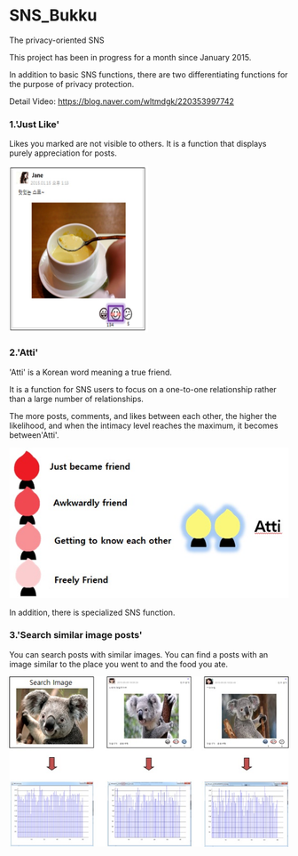 # SNS_Bukku
 The privacy-oriented SNS

This project has been in progress for a month since January 2015.

In addition to basic SNS functions, there are two differentiating functions for the purpose of privacy protection.

Detail Video: https://blog.naver.com/wltmdgk/220353997742

### 1.'Just Like'

Likes you marked are not visible to others. It is a function that displays purely appreciation for posts.

<img src="https://github.com/ArchitectSH/SNS_Bukku/blob/master/WebContent/image/post.jpg" width="250" height="300">


### 2.'Atti'

'Atti' is a Korean word meaning a true friend.

It is a function for SNS users to focus on a one-to-one relationship rather than a large number of relationships.

The more posts, comments, and likes between each other, the higher the likelihood, and when the intimacy level reaches the maximum, it becomes between'Atti'.

![image](WebContent/image/atti.jpg)
  
In addition, there is specialized SNS function.

### 3.'Search similar image posts'
You can search posts with similar images. You can find a posts with an image similar to the place you went to and the food you ate.

![image2](WebContent/image/imageSearch.jpg)
